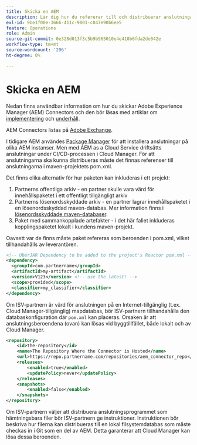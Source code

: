 ```yaml
---
title: Skicka en AEM
description: Lär dig hur du refererar till och distribuerar anslutningar på rätt sätt i Adobe Experience Manager (AEM) as a Cloud Service.
exl-id: 9be1f00e-3666-411c-9001-c047e90b6ee5
feature: Operations
role: Admin
source-git-commit: 0e328d013f3c5b9b965010e4e410b6fda2de042e
workflow-type: tm+mt
source-wordcount: '296'
ht-degree: 0%

---
```


# Skicka en AEM

Nedan finns användbar information om hur du skickar Adobe Experience Manager (AEM) Connectors och den bör läsas med artiklar om [implementering](implement.md) och [underhåll](maintain.md).

AEM Connectors listas på [Adobe Exchange](https://partners.adobe.com/technologyprogram/experiencecloud.html).

I tidigare AEM användes [Package Manager](/help/implementing/developing/tools/package-manager.md) för att installera anslutningar på olika AEM instanser. Men med AEM as a Cloud Service driftsätts anslutningar under CI/CD-processen i Cloud Manager. För att anslutningarna ska kunna distribueras måste det finnas referenser till anslutningarna i maven-projektets pom.xml.

Det finns olika alternativ för hur paketen kan inkluderas i ett projekt:

1. Partnerns offentliga arkiv - en partner skulle vara värd för innehållspaketet i ett offentligt tillgängligt arkiv
1. Partnerns lösenordsskyddade arkiv - en partner lagrar innehållspaketet i en lösenordsskyddad maven-databas. Mer information finns i [lösenordsskyddade maven-databaser](https://experienceleague.adobe.com/docs/experience-manager-cloud-service/content/implementing/using-cloud-manager/create-application-project/setting-up-project.html#password-protected-maven-repositories).
1. Paket med sammankopplade artefakter - i det här fallet inkluderas kopplingspaketet lokalt i kundens maven-projekt.

Oavsett var de finns måste paket refereras som beroenden i pom.xml, vilket tillhandahålls av leverantören.

```xml
<!-- UberJAR Dependency to be added to the project's Reactor pom.xml -->
<dependency>
  <groupId>com.partnername</groupId>
  <artifactId>my-artifact</artifactId>
  <version>V123</version> <!-- use the latest! -->
  <scope>provided</scope>
  <classifier>my_classifier</classifier>
</dependency>
```

Om ISV-partnern är värd för anslutningen på en Internet-tillgänglig (t.ex. Cloud Manager-tillgänglig) mapdatabas, bör ISV-partnern tillhandahålla den databaskonfiguration där `pom.xml` kan placeras. Orsaken är att anslutningsberoendena (ovan) kan lösas vid byggtillfället, både lokalt och av Cloud Manager.

```xml
<repository>
    <id>the-repository</id>
    <name>The Repository Where the Connector is Hosted</name>
    <url>https://repo.partnername.com/repositories/aem_connector_repo</url>
    <releases>
        <enabled>true</enabled>
        <updatePolicy>never</updatePolicy>
    </releases>
    <snapshots>
        <enabled>false</enabled>
    </snapshots>
</repository>
```

Om ISV-partnern väljer att distribuera anslutningsprogrammet som hämtningsbara filer bör ISV-partnern ge instruktioner. Instruktionen bör beskriva hur filerna kan distribueras till en lokal filsystemdatabas som måste checkas in i Git som en del av AEM. Detta garanterar att Cloud Manager kan lösa dessa beroenden.
